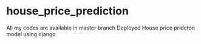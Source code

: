 # house_price_prediction
All my codes are available in master branch
Deployed House price pridcton model using django


